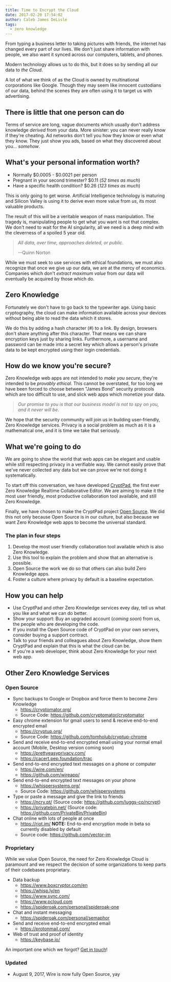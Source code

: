 ```yaml
---
title: Time to Encrypt the Cloud
date: 2017-02-20 17:54:02
author: Caleb James DeLisle
tags:
  - zero knowledge
---
```


From typing a business letter to taking pictures with friends, the internet has changed every part of our lives.
We don't just share information with people, we also want it synced across our computers, tablets, and phones.

Modern technology allows us to do this, but it does so by sending all our data to _the Cloud_.

A lot of what we think of as the Cloud is owned by multinational corporations like Google.
Though they may seem like innocent custodians of our data, behind the scenes they are often using it to target us with advertising.

## There is little that one person can do

Terms of service are long, vague documents which usually don't address knowledge _derived_ from your data.
More sinister: you can never really know if they're cheating.
Ad networks don't tell you how they know or even what they know.
They just show you ads, based on what they discovered about you... _somehow_.

## What's your personal information worth?

* Normally  $0.0005 - $0.0021 per person
* Pregnant in your second trimester? $0.11 (_52 times as much_)
* Have a specific health condition? $0.26 (_123 times as much_)

This is only going to get worse.
Artificial Intelligence technology is maturing and Silicon Valley is using it to derive even more value from _us_, its most valuable products.

The result of this will be a veritable weapon of mass manipulation.
The tragedy is, manipulating people to get what you want is not that complex.
We don't need to wait for the AI singularity, all we need is a deep mind with the cleverness of a spoiled 5 year old.

>  _All data, over time, approaches deleted, or public._
>
> --Quinn Norton

While we must seek to use services with ethical foundations, we must also recognize that once we give up our data, we are at the mercy of economics.
Companies which don't _extract maximum value_ from our data will eventually be acquired by those which do.

## Zero Knowledge

Fortunately we don't have to go back to the typewriter age.
Using basic cryptography, the cloud can make information available across your devices without being able to read the data which it stores.

We do this by adding a hash character (#) to a link.
By design, browsers don't share anything after this character.
That means we can share encryption keys just by sharing links.
Furthermore, a username and password can be made into a secret key which allows a person's private data to be kept encrypted using their login credentials.

## How do we know you're secure?

Zero Knowledge web apps are not intended to _make you secure_, they're intended to be _provably ethical_.
This cannot be overstated, for too long we have been forced to choose between "James Bond" security protocols which are too difficult to use, and slick web apps which monetize your data.

> _Our promise to you is that our business model is not to spy on you, and it never will be_.

We hope that the security community will join us in building user-friendly, Zero Knowledge services.
Privacy is a social problem as much as it is a mathematical one, and it is time we take that seriously.

## What we're going to do

We are going to show the world that web apps can be elegant and usable while still respecting privacy in a verifiable way.
We cannot easily prove that we've never collected any data but we can prove we're not doing it systematically.

To start off this conversation, we have developed [CryptPad](https://cryptpad.fr), the first ever Zero Knowledge Realtime Collaborative Editor.
We are aiming to make it the most user friendly, most productive collaboration tool available, and still Zero Knowledge.

Finally, we have chosen to make the CryptPad project [Open Source](https://github.com/xwiki-labs/cryptpad).
We did this not only because Open Source is in our culture, but also because we want Zero Knowledge web apps to become the universal standard.

### The plan in four steps

1. Develop the most user friendly collaboration tool available which is also Zero Knowledge.
2. Use this tool to explain the problem and show that an alternative is possible.
3. Open Source the work we do so that others can also build Zero Knowledge apps.
4. Foster a culture where privacy by default is a baseline expectation.

## How you can help

* Use CryptPad and other Zero Knowledge services evey day, tell us what you like and what we can do better.
* Show your support: Buy an upgraded account (_coming soon_) from us, the people who are developing the code.
* If you install the Open Source code of CryptPad on your own servers, consider buying a support contract.
* Talk to your friends and colleagues about Zero Knowledge, show them CryptPad and explain that this is what the cloud can be.
* If you're a web developer, think about Zero Knowledge for your next web app.

## Other Zero Knowledge Services

### Open Source

* Sync backups to Google or Dropbox and force them to become Zero Knowledge
  * https://cryptomator.org/
  * Source Code: https://github.com/cryptomator/cryptomator
* Easy chrome extension for gmail users to send & receive end-to-end encrypted email
  * https://cryptup.org/
  * Source Code: https://github.com/tomholub/cryptup-chrome
* Send and receive end-to-end encrypted email using your normal email account (Mobile, Desktop version coming soon)
  * https://prettyeasyprivacy.com/
  * https://cacert.pep.foundation/trac
* Send end-to-end encrypted text messages on a phone or computer
  * https://wire.com/en/
  * https://github.com/wireapp/
* Send end-to-end encrypted text messages on your phone
  * https://whispersystems.org/
  * Source Code: https://github.com/whispersystems
* Type or paste a message and give the link to friends
  * https://ncry.pt/  (Source code: https://github.com/luggs-co/ncrypt)
  * https://privatebin.net/ (Source code: https://github.com/PrivateBin/PrivateBin)
* Chat online with lots of people at once
  * https://riot.im/  **NOTE:** End-to-end encryption mode in beta so currently disabled by default
  * Source code: https://github.com/vector-im

### Proprietary

While we value Open Source, the need for Zero Knowledge Cloud is paramount and we respect the
decision of some organizations to keep parts of their codebases proprietary.

* Data backup
  * https://www.boxcryptor.com/en
  * https://whisp.ly/en
  * https://www.sync.com/
  * https://www.pcloud.com
  * https://spideroak.com/personal/spideroak-one
* Chat and instant messaging
  * https://spideroak.com/personal/semaphor
* Send and receive end-to-end encrypted email
  * https://protonmail.com/
* Web of trust and proof of identity
  * https://keybase.io/


An important one which we forgot? [Get in touch](https://cryptpad.fr/contact.html)!

### Updated

* August 9, 2017, Wire is now fully Open Source, yay
